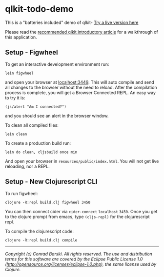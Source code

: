 # qlkit-todo-demo

This is a "batteries included" demo of qlkit- [Try a live version here](http://forwardblockchain.com/qlkit-todomvc/)

Please read the [recommended qlkit introductory article](https://medium.com/p/79b7b118ddac) for a walkthrough of this application.

## Setup - Figwheel

To get an interactive development environment run:

    lein figwheel

and open your browser at [localhost:3449](http://localhost:3449/).
This will auto compile and send all changes to the browser without the
need to reload. After the compilation process is complete, you will
get a Browser Connected REPL. An easy way to try it is:

    (js/alert "Am I connected?")

and you should see an alert in the browser window.

To clean all compiled files:

    lein clean

To create a production build run:

    lein do clean, cljsbuild once min

And open your browser in `resources/public/index.html`. You will not
get live reloading, nor a REPL. 

## Setup - New Clojurescript CLI

To run figwheel:

    clojure -R:repl build.clj figwheel 3450
    
You can then connect cider via `cider-connect` `localhost` `3450`. Once you get to the clojure prompt from emacs, type `(cljs-repl)` for the clojurescript repl.

To compile the clojurescript code:

    clojure -R:repl build.clj compile


---
_Copyright (c) Conrad Barski. All rights reserved._
_The use and distribution terms for this software are covered by the Eclipse Public License 1.0 (http://opensource.org/licenses/eclipse-1.0.php), the same license used by Clojure._
